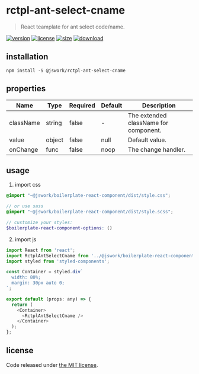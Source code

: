 # rctpl-ant-select-cname
> React teamplate for ant select code/name.

[![version][version-image]][version-url]
[![license][license-image]][license-url]
[![size][size-image]][size-url]
[![download][download-image]][download-url]

## installation
```shell
npm install -S @jswork/rctpl-ant-select-cname
```

## properties
| Name      | Type   | Required | Default | Description                           |
| --------- | ------ | -------- | ------- | ------------------------------------- |
| className | string | false    | -       | The extended className for component. |
| value     | object | false    | null    | Default value.                        |
| onChange  | func   | false    | noop    | The change handler.                   |


## usage
1. import css
  ```scss
  @import "~@jswork/boilerplate-react-component/dist/style.css";

  // or use sass
  @import "~@jswork/boilerplate-react-component/dist/style.scss";

  // customize your styles:
  $boilerplate-react-component-options: ()
  ```
2. import js
  ```js
  import React from 'react';
  import RctplAntSelectCname from '../@jswork/boilerplate-react-component';
  import styled from 'styled-components';

  const Container = styled.div`
    width: 80%;
    margin: 30px auto 0;
  `;

  export default (props: any) => {
    return (
      <Container>
        <RctplAntSelectCname />
      </Container>
    );
  };

  ```

## license
Code released under [the MIT license](https://github.com/afeiship/rctpl-ant-select-cname/blob/master/LICENSE.txt).

[version-image]: https://img.shields.io/npm/v/@jswork/rctpl-ant-select-cname
[version-url]: https://npmjs.org/package/@jswork/rctpl-ant-select-cname

[license-image]: https://img.shields.io/npm/l/@jswork/rctpl-ant-select-cname
[license-url]: https://github.com/afeiship/rctpl-ant-select-cname/blob/master/LICENSE.txt

[size-image]: https://img.shields.io/bundlephobia/minzip/@jswork/rctpl-ant-select-cname
[size-url]: https://github.com/afeiship/rctpl-ant-select-cname/blob/master/dist/rctpl-ant-select-cname.min.js

[download-image]: https://img.shields.io/npm/dm/@jswork/rctpl-ant-select-cname
[download-url]: https://www.npmjs.com/package/@jswork/rctpl-ant-select-cname
